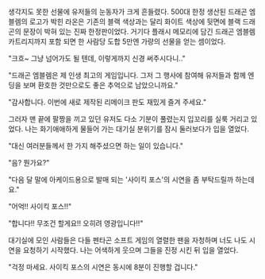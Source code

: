 생각지도 못한 선물에 유저들의 눈동자가 크게 흔들렸다.
500대 한정 생산된 드래곤 엠블렘의 로고가 박힌 라온은 기존의 블랙 색상과는 달리 화이트 색상에 뒷면에 블랙 드래곤의 문장이 박혀 있는 진짜 한정판이었다.
거기다 플래시 메모리에 담긴 드래곤 엠블렘 카트리지까지 포함 되면 한 사람당 도합 5만엔 가량의 선물을 얻는 셈이었다.

"크흐~ 그냥 넘어가도 될 텐데, 이렇게까지 신경 써주시다니.." 

"드래곤 엠블렘은 제 인생 최고의 게임입니다. 그저 그 행사에 참여해 유저들과 함께 엔딩을 보며 환호한 것만으로도 좋은 추억으로 남았으니까요." 

"감사합니다. 이번에 새로 제작된 리메이크 판도 재밌게 즐겨 주세요." 

그러자 맨 끝에 팔짱을 끼고 있던 유저도 다소 기분이 풀렸는지 입꼬리를 실룩 거리고 있었다. 나는 화기애애하게 물들어 가는 대기실 분위기를 잠시 둘러보다가 입을 열었다.

"대신 여러분들께서 한 가지 해주셨으면 하는 일이 있습니다." 

"음? 뭔가요?" 

"다음 달 말에 아케이드용으로 발매 되는 '사이킥 포스'의 시연을 좀 부탁드릴까 하는데요." 

"어억!! 사이킥 포스!!" 

"합니다!! 무조건 할게요!! 오히려 영광입니다!!" 

대기실에 모인 사람들은 다들 펜타곤 소프트 게임의 열렬한 팬을 자청하며 너도 나도 시연을 요청하기 시작했다.
나는 어색하게 웃으며 그들을 진정 시킨 뒤 입을 열었다.

"걱정 마세요. 사이킥 포스의 시연은 동시에 8분이 진행할 겁니다." 